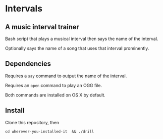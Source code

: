# Intervals
## A music interval trainer
Bash script that plays a musical interval then says the name of the interval.

Optionally says the name of a song that uses that interval prominently.

## Dependencies
Requires a `say` command to output the name of the interval.

Requires an `open` command to play an OGG file.

Both commands are installed on OS X by default.

## Install

Clone this repository, then

``cd wherever-you-installed-it  && ./drill``
